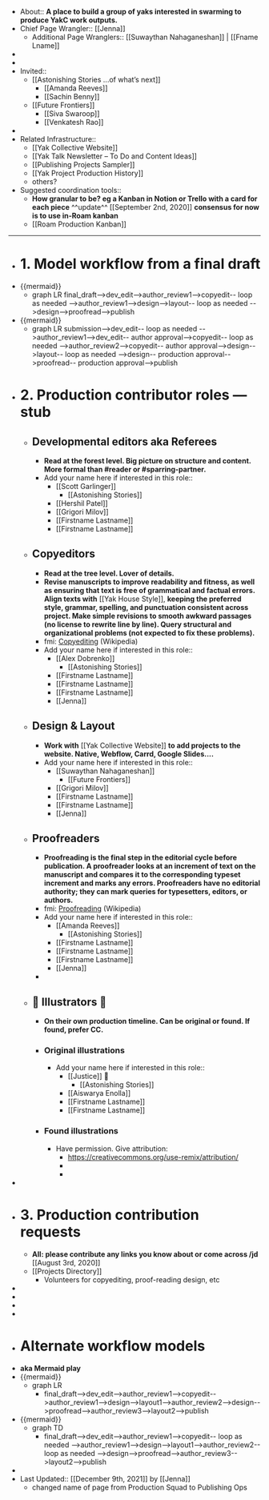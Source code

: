 - About:: __A place to build a group of yaks interested in swarming to produce YakC work outputs.__
- Chief Page Wrangler:: [[Jenna]]
    - Additional Page Wranglers:: [[Suwaythan Nahaganeshan]] | [[Fname Lname]] 
- 
-  
- Invited::
    - [[Astonishing Stories
...of what’s next]]
        - [[Amanda Reeves]]
        - [[Sachin Benny]]
    - [[Future Frontiers]] 
        - [[Siva Swaroop]]
        - [[Venkatesh Rao]]
- 
- Related Infrastructure::
    - [[Yak Collective Website]]
    - [[Yak Talk Newsletter – To Do and Content Ideas]]
    - [[Publishing Projects Sampler]]
    - [[Yak Project Production History]]
    - others?
- Suggested coordination tools::
    - __How granular to be? eg a Kanban in Notion or Trello with a card for each piece__ 
^^update^^ [[September 2nd, 2020]] __consensus for now is to use in-Roam kanban__
    - [[Roam Production Kanban]]
- ----------------------------------------------------------------------------
- # 1. Model workflow from a final draft
- {{mermaid}}
    - graph LR
    final_draft-->dev_edit-->author_review1-->copyedit-- loop as needed -->author_review1-->design-->layout-- loop as needed -->design-->proofread-->publish
- {{mermaid}}
    - graph LR
    submission-->dev_edit-- loop as needed -->author_review1-->dev_edit-- author approval-->copyedit-- loop as needed -->author_review2-->copyedit-- author approval-->design-->layout-- loop as needed -->design-- production approval-->proofread-- production approval-->publish
- # 2. Production contributor roles — stub
    - ## Developmental editors aka Referees
        - __Read at the forest level. Big picture on structure and content. 
More formal than #reader or #sparring-partner.__
        - Add your name here if interested in this role::
            - [[Scott Garlinger]]
                - [[Astonishing Stories]]
            - [[Hershil Patel]]
            - [[Grigori Milov]]
            - [[Firstname Lastname]]
            - [[Firstname Lastname]]
    - ## Copyeditors
        - __Read at the tree level. Lover of details.__ 
        - __Revise manuscripts to improve readability and fitness, as well as ensuring that text is free of grammatical and factual errors. Align texts with__ [[Yak House Style]], __keeping the preferred style, grammar, spelling, and punctuation consistent across project. Make simple revisions to smooth awkward passages (no license to rewrite line by line). Query structural and organizational problems (not expected to fix these problems).__
        - fmi: [Copyediting](https://en.wikipedia.org/wiki/Copy_editing) (Wikipedia)
        - Add your name here if interested in this role::
            - [[Alex Dobrenko]]
                - [[Astonishing Stories]]
            - [[Firstname Lastname]]
            - [[Firstname Lastname]]
            - [[Firstname Lastname]]
            - [[Jenna]]
    - ## Design & Layout
        - __Work with__ [[Yak Collective Website]] __to add projects to the website. 
Native, Webflow, Carrd, Google Slides....__
        - Add your name here if interested in this role::
            - [[Suwaythan Nahaganeshan]]
                - [[Future Frontiers]]
            - [[Grigori Milov]]
            - [[Firstname Lastname]]
            - [[Firstname Lastname]]
            - [[Jenna]]
    - ## Proofreaders
        - __Proofreading is the final step in the editorial cycle before publication. A proofreader looks at an increment of text on the manuscript and compares it to the corresponding typeset increment and marks any errors. Proofreaders have no editorial authority; they can mark queries for typesetters, editors, or authors.__
        - fmi: [Proofreading](https://en.wikipedia.org/wiki/Proofreading) (Wikipedia)
        - Add your name here if interested in this role::
            - [[Amanda Reeves]]
                - [[Astonishing Stories]]
            - [[Firstname Lastname]]
            - [[Firstname Lastname]]
            - [[Firstname Lastname]]
            - [[Jenna]]
        - 
    - ## 🎨 Illustrators 🎨
        - __On their own production timeline. Can be original or found. If found, prefer CC.__
        - ### Original illustrations
            - Add your name here if interested in this role::
                - [[Justice]] 💸
                    - [[Astonishing Stories]]
                - [[Aiswarya Enolla]]
                - [[Firstname Lastname]]
                - [[Firstname Lastname]]
        - ###  Found illustrations
            - Have permission. Give attribution:
                - https://creativecommons.org/use-remix/attribution/
                - 
                - 
- 
- # 3. Production contribution requests
    - __All: please contribute any links you know about or come across /jd__ [[August 3rd, 2020]]  
    - [[Projects Directory]]
        - Volunteers for copyediting, proof-reading design, etc
- 
- 
- 
- 
- # Alternate workflow models
- __aka Mermaid play__
- {{mermaid}}
    - graph LR
        - final_draft-->dev_edit-->author_review1-->copyedit-->author_review1-->design-->layout1-->author_review2-->design-->proofread-->author_review3-->layout2-->publish
- {{mermaid}}
    - graph TD
        - final_draft-->dev_edit-->author_review1-->copyedit-- loop as needed -->author_review1-->design-->layout1-->author_review2-- loop as needed -->design-->proofread-->author_review3-->layout2-->publish
- 
- Last Updated:: [[December 9th, 2021]] by [[Jenna]]
    - changed name of page from Production Squad to Publishing Ops

